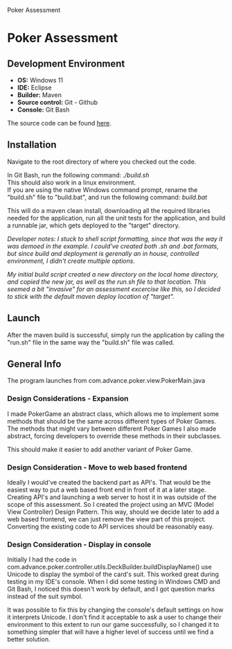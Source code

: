    Poker Assessment  

Poker Assessment
================

Development Environment
-----------------------

*   **OS:** Windows 11
*   **IDE:** Eclipse
*   **Builder:** Maven
*   **Source control:** Git - Github
*   **Console:** Git Bash

The source code can be found [here](https://github.com/Fr0s7by73/Poker).

Installation
------------

Navigate to the root directory of where you checked out the code.

In Git Bash, run the following command: _./build.sh_  
This should also work in a linux environment.  
If you are using the native Windows command prompt, rename the "build.sh" file to "build.bat", and run the following command: _build.bat_

This will do a maven clean install, downloading all the required libraries needed for the application, run all the unit tests for the application, and build a runnable jar, which gets deployed to the "target" directory.

_Developer notes: I stuck to shell script formatting, since that was the way it was demoed in the example. I could've created both .sh and .bat formats, but since build and deployment is gerenally an in house, controlled environment, I didn't create multiple options._

_My initial build script created a new directory on the local home directory, and copied the new jar, as well as the run.sh file to that location. This seemed a bit "invasive" for an assessment excercise like this, so I decided to stick with the default maven deploy location of "target"._

Launch
------

After the maven build is successful, simply run the application by calling the "run.sh" file in the same way the "build.sh" file was called.

General Info
------------

The program launches from com.advance.poker.view.PokerMain.java

### Design Considerations - Expansion

I made PokerGame an abstract class, which allows me to implement some methods that should be the same across different types of Poker Games. The methods that might vary between different Poker Games I also made abstract, forcing developers to override these methods in their subclasses.

This should make it easier to add another variant of Poker Game.

### Design Consideration - Move to web based frontend

Ideally I would've created the backend part as API's. That would be the easiest way to put a web based front end in front of it at a later stage. Creating API's and launching a web server to host it in was outside of the scope of this assessment. So I created the project using an MVC (Model View Controller) Design Pattern. This way, should we decide later to add a web based frontend, we can just remove the view part of this project. Converting the existing code to API services should be reasonably easy.

### Design Consideration - Display in console

Initially I had the code in com.advance.poker.controller.utils.DeckBuilder.buildDisplayName() use Unicode to display the symbol of the card's suit. This worked great during testing in my IDE's console. When I did some testing in Windows CMD and Git Bash, I noticed this doesn't work by default, and I got question marks instead of the suit symbol.

It was possible to fix this by changing the console's default settings on how it interprets Unicode. I don't find it acceptable to ask a user to change their environment to this extent to run our game successfully, so I changed it to something simpler that will have a higher level of success until we find a better solution.